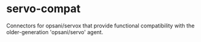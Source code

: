 # servo-compat
Connectors for opsani/servox that provide functional compatibility with the older-generation 'opsani/servo' agent.
